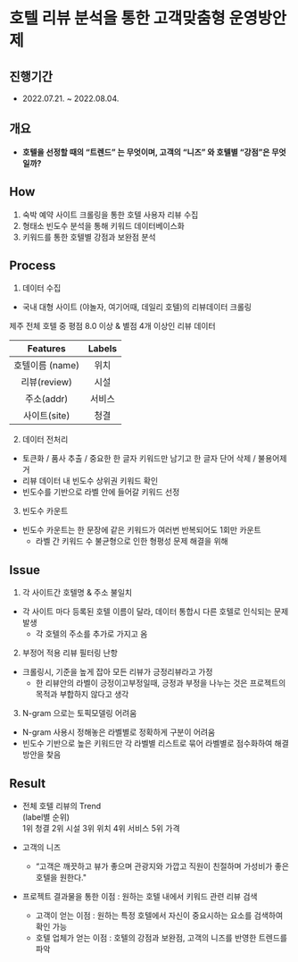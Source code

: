 # 호텔 리뷰 분석을 통한 고객맞춤형 운영방안 제
## 진행기간 
- 2022.07.21. ~ 2022.08.04.

## 개요
- **호텔을 선정할 때의 “트렌드” 는 무엇이며, 고객의 “니즈” 와 호텔별 “강점”은 무엇일까?**

## How
1. 숙박 예약 사이트 크롤링을 통한 호텔 사용자 리뷰 수집
2. 형태소 빈도수 분석을 통해 키워드 데이터베이스화
3. 키워드를 통한 호텔별 강점과 보완점 분석

## Process
1. 데이터 수집
- 국내 대형 사이트 (야놀자, 여기어때, 데일리 호텔)의 리뷰데이터 크롤링

제주 전체 호텔 중 평점 8.0 이상 & 별점  4개 이상인 리뷰 데이터

 Features | Labels | 
 :-------:|:-----------:|
 호텔이름 (name) | 위치|         
 리뷰(review) | 시설|       
 주소(addr) | 서비스 |         
 사이트(site) | 청결 | 가격 |

2. 데이터 전처리
- 토큰화 / 품사 추출 / 중요한 한 글자 키워드만 남기고 한 글자 단어 삭제 / 불용어제거
- 리뷰 데이터 내 빈도수 상위권 키워드 확인
- 빈도수를 기반으로 라벨 안에 들어갈 키워드 선정

3. 빈도수 카운트
- 빈도수 카운트는 한 문장에 같은 키워드가 여러번 반복되어도 1회만 카운트
  - 라벨 간 키워드 수 불균형으로 인한 형평성 문제 해결을 위해

## Issue
1. 각 사이트간 호텔명 & 주소 불일치
- 각 사이트 마다 등록된 호텔 이름이 달라, 데이터 통합시 다른 호텔로 인식되는 문제 발생
  - 각 호텔의 주소를 추가로 가지고 옴

2. 부정어 적용 리뷰 필터링 난항
- 크롤링시, 기준을 높게 잡아 모든 리뷰가 긍정리뷰라고 가정
  - 한 리뷰안의 라벨이 긍정이고부정일때, 긍정과 부정을 나누는 것은 프로젝트의 목적과 부합하지 않다고 생각

3. N-gram 으로는 토픽모델링 어려움
- N-gram 사용시 정해놓은 라벨별로 정확하게 구분이 어려움
 - 빈도수 기반으로 높은 키워드만 각 라벨별 리스트로 묶어 라벨별로  점수화하여 해결방안을 찾음

## Result
- 전체 호텔 리뷰의 Trend  
(label별 순위)   
1위 청결
2위 시설
3위 위치
4위 서비스
5위 가격
 
- 고객의 니즈
  - “고객은 깨끗하고 뷰가 좋으며 관광지와 가깝고 직원이 친절하며 가성비가 좋은 호텔을 원한다."
  
- 프로젝트 결과물을 통한 이점 : 원하는 호텔 내에서 키워드 관련 리뷰 검색
  - 고객이 얻는 이점 : 원하는 특정 호텔에서 자신이 중요시하는 요소를  검색하여 확인 가능
  - 호텔 업체가 얻는 이점 : 호텔의 강점과 보완점, 고객의 니즈를 반영한  트렌드를 파악
